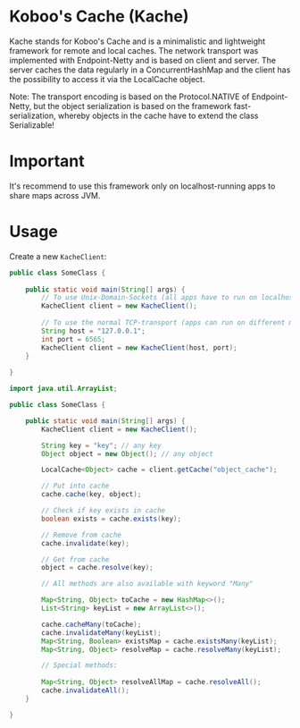 # Koboo's Cache (Kache)

Kache stands for Koboo's Cache and is a minimalistic and lightweight framework 
for remote and local caches. The network transport was implemented with 
Endpoint-Netty and is based on client and server. The server caches the data regularly in a 
ConcurrentHashMap and the client has the possibility to access it via the LocalCache object.

Note: The transport encoding is based on the Protocol.NATIVE of Endpoint-Netty, 
but the object serialization is based on the framework fast-serialization, 
whereby objects in the cache have to extend the class Serializable!

# Important

It's recommend to use this framework only on localhost-running apps to share maps across JVM.

# Usage
Create a new ``KacheClient``:
````java
public class SomeClass {
    
    public static void main(String[] args) {
        // To use Unix-Domain-Sockets (all apps have to run on localhost)
        KacheClient client = new KacheClient();
        
        // To use the normal TCP-transport (apps can run on different machines)
        String host = "127.0.0.1";
        int port = 6565;
        KacheClient client = new KacheClient(host, port);
    }
    
}
````

````java
import java.util.ArrayList;

public class SomeClass {

    public static void main(String[] args) {
        KacheClient client = new KacheClient();

        String key = "key"; // any key
        Object object = new Object(); // any object 

        LocalCache<Object> cache = client.getCache("object_cache");

        // Put into cache
        cache.cache(key, object);

        // Check if key exists in cache 
        boolean exists = cache.exists(key);

        // Remove from cache
        cache.invalidate(key);

        // Get from cache
        object = cache.resolve(key);

        // All methods are also available with keyword "Many"

        Map<String, Object> toCache = new HashMap<>();
        List<String> keyList = new ArrayList<>();

        cache.cacheMany(toCache);
        cache.invalidateMany(keyList);
        Map<String, Boolean> existsMap = cache.existsMany(keyList);
        Map<String, Object> resolveMap = cache.resolveMany(keyList); 

        // Special methods:
        
        Map<String, Object> resolveAllMap = cache.resolveAll();
        cache.invalidateAll();
    }

}
````